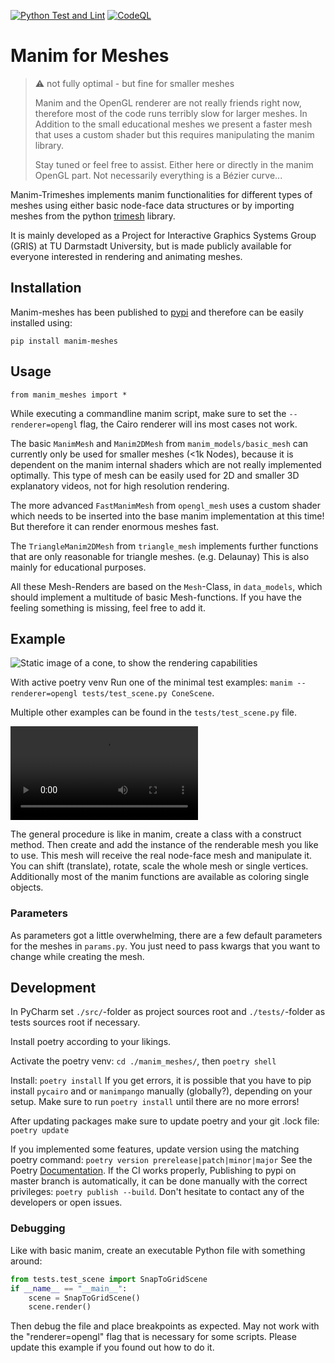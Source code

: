 [![Python Test and Lint](https://github.com/bmmtstb/manim-meshes/actions/workflows/python_ci_test.yaml/badge.svg)](https://github.com/bmmtstb/manim-meshes/actions/workflows/python_ci_test.yaml) [![CodeQL](https://github.com/bmmtstb/manim-meshes/actions/workflows/codeql-analysis.yml/badge.svg)](https://github.com/bmmtstb/manim-meshes/actions/workflows/codeql-analysis.yml)
# Manim for Meshes

> ⚠️ not fully optimal - but fine for smaller meshes
> 
> Manim and the OpenGL renderer are not really friends right now, therefore most of the code runs terribly slow for larger meshes. In Addition to the small educational meshes we present a faster mesh that uses a custom shader but this requires manipulating the manim library.
>
> Stay tuned or feel free to assist. Either here or directly in the manim OpenGL part. Not necessarily everything is a Bézier curve... 

Manim-Trimeshes implements manim functionalities for different types of meshes using either basic node-face data structures or by importing meshes from the python [trimesh](https://pypi.org/project/trimesh/ "trimesh on pypi") library.

It is mainly developed as a Project for Interactive Graphics Systems Group (GRIS) at TU Darmstadt University, but is made publicly available for everyone interested in rendering and animating meshes.

## Installation

Manim-meshes has been published to [pypi](https://pypi.org/project/manim-meshes/) and therefore can be easily installed using:

``pip install manim-meshes``

## Usage

``from manim_meshes import *``

While executing a commandline manim script, make sure to set the `--renderer=opengl` flag, the Cairo renderer will ins most cases not work.

The basic `ManimMesh` and `Manim2DMesh` from `manim_models/basic_mesh` can currently only be used for smaller meshes (<1k Nodes), because it is dependent on the manim internal shaders which are not really implemented optimally. This type of mesh can be easily used for 2D and smaller 3D explanatory videos, not for high resolution rendering.

The more advanced `FastManimMesh` from `opengl_mesh` uses a custom shader which needs to be inserted into the base manim implementation at this time! But therefore it can render enormous meshes fast.

The `TriangleManim2DMesh` from `triangle_mesh` implements further functions that are only reasonable for triangle meshes. (e.g. Delaunay) This is also mainly for educational purposes.

All these Mesh-Renders are based on the `Mesh`-Class, in `data_models`, which should implement a multitude of basic Mesh-functions. If you have the feeling something is missing, feel free to add it.

## Example

![Static image of a cone, to show the rendering capabilities](docs/images/ConeScene_v0.16.0.post0.png)

With active poetry venv Run one of the minimal test examples: `manim --renderer=opengl tests/test_scene.py ConeScene`.

Multiple other examples can be found in the `tests/test_scene.py` file.

![see the PyramidScene for basic manim mesh uses](docs/videos/PyramidScene.mov)

The general procedure is like in manim, create a class with a construct method. Then create and add the instance of the renderable mesh you like to use. This mesh will receive the real node-face mesh and manipulate it. 
You can shift (translate), rotate, scale the whole mesh or single vertices. Additionally most of the manim functions are available as coloring single objects.

### Parameters
As parameters got a little overwhelming, there are a few default parameters for the meshes in `params.py`. You just need to pass kwargs that you want to change while creating the mesh.

## Development
In PyCharm set `./src/`-folder as project sources root and `./tests/`-folder as tests sources root if necessary.

Install poetry according to your likings.

Activate the poetry venv: `cd ./manim_meshes/`, then `poetry shell`

Install: `poetry install`
If you get errors, it is possible that you have to pip install `pycairo` and or `manimpango` manually (globally?), depending on your setup. Make sure to run `poetry install` until there are no more errors!

After updating packages make sure to update poetry and your git .lock file: `poetry update`

If you implemented some features, update version using the matching poetry command: `poetry version prerelease|patch|minor|major`
See the Poetry [Documentation](https://python-poetry.org/docs/cli/#version).
If the CI works properly, Publishing to pypi on master branch is automatically, it can be done manually with the correct privileges: `poetry publish --build`. Don't hesitate to contact any of the developers or open issues.

### Debugging
Like with basic manim, create an executable Python file with something around:

```python
from tests.test_scene import SnapToGridScene
if __name__ == "__main__":
    scene = SnapToGridScene()
    scene.render()
```

Then debug the file and place breakpoints as expected. May not work with the "renderer=opengl" flag that is necessary for some scripts. Please update this example if you found out how to do it.
